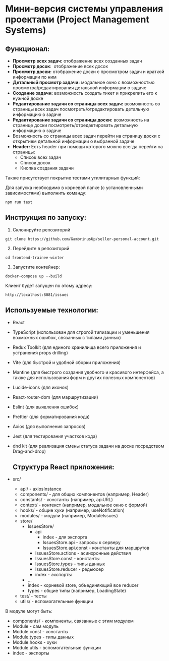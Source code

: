 # Мини-версия системы управления проектами (Project Management Systems)
## Функционал:
- **Просмотр всех задач:** отображение всех созданных задач
- **Просмотр досок**:  отображение всех досок
- **Просмотр доски:** отображение доски с просмотром задач и краткой информации по ним
- **Детальный просмотр задачи:** модальное окно с возможностью просмотра/редактирования детальной информации о задаче
-  **Создание задачи:** возможность  создать тикет и прикрепить его к нужной доске
-  **Редактирование задачи со страницы всех задач:** возможность со страницы всех задач посмотреть/отредактировать детальную информацию о задаче
-  **Редактирование задачи со страницы доски:** возможность на странице доски посмотреть/отредактировать детальную информацию о задаче
-  Возможность со страницы всех задач перейти на страницу доски с открытием детальной информации о выбранной задаче
- **Header:** Есть header при помощи которого можно всегда перейти на страницы:
	- Список всех задач
	- Список досок
	- Кнопка создания задачи

Также присутствует покрытие тестами утилитарных функций:

Для запуска необходимо в корневой папке (с установленными зависимостями) выполнить команду:
```
npm run test
```

## Инструкция по запуску:
1. Склонируйте репозиторий
```
git clone https://github.com/GambrinusUp/seller-personal-account.git
```
2. Перейдите в репозиторий
```
cd frontend-trainee-winter
```
3. Запустите контейнер:
```
docker-compose up --build
```

Клиент будет запущен по этому адресу:
```
http://localhost:8081/issues
```

## Используемые технологии:
- React
- TypeScript (использован для строгой типизации и уменьшения возможных ошибок, связанных с типами данных)
- Redux Toolkit (для единого хранилища всего приложения и устранения props drilling)
- Vite (для быстрой и удобной сборки приложения) 
- Mantine (для быстрого создания удобного и красивого интерфейса, а также для использования форм и других полезных компонентов) 
- Lucide-icons (для иконок)
- React-router-dom (для маршрутизации)
- Eslint (для выявления ошибок)
- Prettier (для форматирования кода)
- Axios (для выполнения запросов)
- Jest (для тестирования участков кода)
- dnd kit (для реализация смены статуса задачи на доске посредством Drag-and-drop)

  ## Структура React приложения:
- src/
  - api/ - axiosInstance
  - components/ - для общих компонентов (например, Header)
  - constants/ - константы (например, apiURL)
  - context/ - контекст (например, модальное окно с формой)
  - hooks/ - общие хуки (например, useNotification)
  - modules/ - модули (например, ModuleIssues)
  - store/
    - IssuesStore/
      - api
        - index - для экспорта
        - IssuesStore.api - запросы к серверу
        - IssuesStore.api.const - константы для маршрутов
      - IssuesStore.actions - асинхронные действия
      - IssuesStore.const - константы
      - IssuesStore.types - типы данных
      - IssuesStore.reducer - редьюсер
      - index - экспорты
    - ...
    - index - корневой store, объединяющий все reducer
    - types - общие типы (например, LoadingState)
  - test/ - тесты
  - utils/ - вспомогательные функции

В модуле могут быть:
  - components/ - компоненты, связанные с этим модулем
  - Module - сам модуль
  - Module.const - константы
  - Module.types - типы данных
  - Module.hooks - хуки
  - Module.utils - вспомогательные функции
  - index - экспорты
